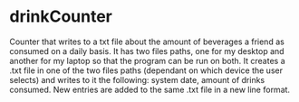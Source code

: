 # drinkCounter
Counter that writes to a txt file about the amount of beverages a friend as consumed on a daily basis.
It has two files paths, one for my desktop and another for my laptop so that the program can be run on both.
It creates a .txt file in one of the two files paths (dependant on which device the user selects) and writes to it the following: system date, amount of drinks consumed. New entries are added to the same .txt file in a new line format.
